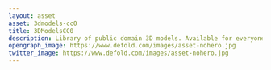 ```yaml
---
layout: asset
asset: 3dmodels-cc0
title: 3DModelsCC0
description: Library of public domain 3D models. Available for everyone. No need for credit or attribution even if used commercially.
opengraph_image: https://www.defold.com/images/asset-nohero.jpg
twitter_image: https://www.defold.com/images/asset-nohero.jpg
---
```

